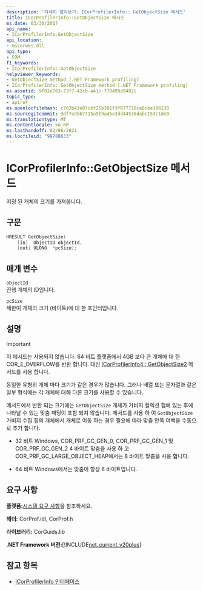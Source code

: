 ```yaml
---
description: '자세히 알아보기: ICorProfilerInfo:: GetObjectSize 메서드'
title: ICorProfilerInfo::GetObjectSize 메서드
ms.date: 03/30/2017
api_name:
- ICorProfilerInfo.GetObjectSize
api_location:
- mscorwks.dll
api_type:
- COM
f1_keywords:
- ICorProfilerInfo::GetObjectSize
helpviewer_keywords:
- GetObjectSize method [.NET Framework profiling]
- ICorProfilerInfo::GetObjectSize method [.NET Framework profiling]
ms.assetid: 9f02e763-73f7-42cb-a41c-f78499d9482c
topic_type:
- apiref
ms.openlocfilehash: c762b43e87c6f25b301f3f677728ca8cbe19b138
ms.sourcegitcommit: ddf7edb67715a5b9a45e3dd44536dabc153c1de0
ms.translationtype: MT
ms.contentlocale: ko-KR
ms.lasthandoff: 02/06/2021
ms.locfileid: "99788633"
---
```

# <a name="icorprofilerinfogetobjectsize-method"></a>ICorProfilerInfo::GetObjectSize 메서드

지정 된 개체의 크기를 가져옵니다.  
  
## <a name="syntax"></a>구문  
  
```cpp  
HRESULT GetObjectSize(  
    [in]  ObjectID objectId,  
    [out] ULONG  *pcSize);  
```  
  
## <a name="parameters"></a>매개 변수  

 `objectId`  
 진행 개체의 ID입니다.  
  
 `pcSize`  
 제한이 개체의 크기 (바이트)에 대 한 포인터입니다.  
  
## <a name="remarks"></a>설명  
  
> [!IMPORTANT]
> 이 메서드는 사용되지 않습니다. 64 비트 플랫폼에서 4GB 보다 큰 개체에 대 한 COR_E_OVERFLOW를 반환 합니다. 대신  [ICorProfilerInfo4:: GetObjectSize2](icorprofilerinfo4-getobjectsize2-method.md) 메서드를 사용 합니다.  
  
 동일한 유형의 개체 마다 크기가 같은 경우가 많습니다. 그러나 배열 또는 문자열과 같은 일부 형식에는 각 개체에 대해 다른 크기를 사용할 수 있습니다.  
  
 메서드에서 반환 되는 크기에는 `GetObjectSize` 개체가 가비지 컬렉션 힙에 있는 후에 나타날 수 있는 맞춤 패딩이 포함 되지 않습니다. 메서드를 사용 하 여 `GetObjectSize` 가비지 수집 힙의 개체에서 개체로 이동 하는 경우 필요에 따라 맞춤 안쪽 여백을 수동으로 추가 합니다.  
  
- 32 비트 Windows, COR_PRF_GC_GEN_0, COR_PRF_GC_GEN_1 및 COR_PRF_GC_GEN_2 4 바이트 맞춤을 사용 하 고 COR_PRF_GC_LARGE_OBJECT_HEAP에서는 8 바이트 맞춤을 사용 합니다.  
  
- 64 비트 Windows에서는 맞춤이 항상 8 바이트입니다.  
  
## <a name="requirements"></a>요구 사항  

 **플랫폼:**[시스템 요구 사항](../../get-started/system-requirements.md)을 참조하세요.  
  
 **헤더:** CorProf.idl, CorProf.h  
  
 **라이브러리:** CorGuids.lib  
  
 **.NET Framework 버전:**[!INCLUDE[net_current_v20plus](../../../../includes/net-current-v20plus-md.md)]  
  
## <a name="see-also"></a>참고 항목

- [ICorProfilerInfo 인터페이스](icorprofilerinfo-interface.md)
